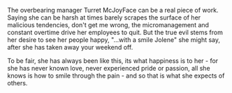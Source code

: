 
The overbearing manager Turret McJoyFace can be a real piece of work. Saying she can be harsh at times barely scrapes the surface of her malicious tendencies, don't get me wrong, the micromanagement and constant overtime drive her employees to quit. But the true evil stems from her desire to see her people happy, "...with a smile Jolene" she might say, after she has taken away your weekend off.

To be fair, she has always been like this, its what happiness is to her -  for she has never known love, never experienced pride or passion, all she knows is how to smile through the pain - and so that is what she expects of others.